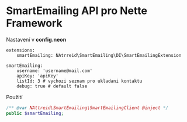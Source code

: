 # SmartEmailing API pro Nette Framework

Nastavení v **config.neon**
```neon
extensions:
    smartEmailing: NAtrreid\SmartEmailing\DI\SmartEmailingExtension

smartEmailing:
    username: 'username@mail.com'
    apiKey: 'apiKey'
    listId: 3 # vychozi seznam pro ukladani kontaktu
    debug: true # default false
```

Použití

```php
/** @var NAttreid\SmartEmailing\SmartEmailingClient @inject */
public $smartEmailing;

```

